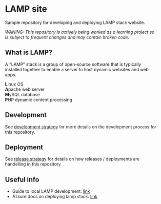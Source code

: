 # LAMP site
Sample repository for developing and deploying LAMP stack website. 

*WANING: This repository is actively being worked as a learning project so is subject to frequent changes and may contain broken code.*

## What is LAMP?
A “LAMP” stack is a group of open-source software that is typically installed together to enable a server to host dynamic websites and web apps.

**L**inux OS  
**A**pache web server  
**M**ySQL database  
**P**HP dynamic content processing  

## Development
See [development strategy](.github/DEVELOPMENT_STRATEGY.md) for more details on the development process for this repository. 

## Deployment
See [release strategy](.github/RELEASE_STRATEGY.md) for details on how releases / deployments are handelling in this repository.

## Useful info
- Guide to local LAMP development: [link](https://www.digitalocean.com/community/tutorials/how-to-install-linux-apache-mysql-php-lamp-stack-ubuntu-18-04)
- Azsure docs on deploying lamp stack: [link](https://github.com/MicrosoftDocs/azure-docs/blob/master/articles/virtual-machines/linux/tutorial-lamp-stack.md)
